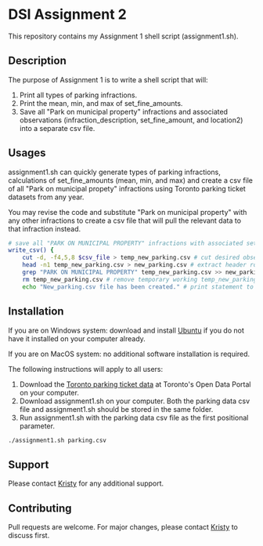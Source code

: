 # DSI Assignment 2
This repository contains my Assignment 1 shell script (assignment1.sh).

## Description
The purpose of Assignment 1 is to write a shell script that will:
1. Print all types of parking infractions.
2. Print the mean, min, and max of set_fine_amounts.
3. Save all "Park on municipal property" infractions and associated observations (infraction_description, set_fine_amount, and location2) into a separate csv file.

## Usages
assignment1.sh can quickly generate types of parking infractions, calculations of set_fine_amounts (mean, min, and max) and create a csv file of all "Park on municipal propety" infractions using Toronto parking ticket datasets from any year.

You may revise the code and substitute "Park on municipal property" with any other infractions to create a csv file that will pull the relevant data to that infraction instead.

```bash
# save all "PARK ON MUNICIPAL PROPERTY" infractions with associated set_fine_amount and location2 observations to new_parking.csv file
write_csv() {
	cut -d, -f4,5,8 $csv_file > temp_new_parking.csv # cut desired observation columns from parking.csv dataset to temporary working temp_new_parking.csv file
	head -n1 temp_new_parking.csv > new_parking.csv # extract header row and save 
	grep "PARK ON MUNICIPAL PROPERTY" temp_new_parking.csv >> new_parking.csv # identify all "PARK ON MUNICIPAL PROPERTY" infraction entries and move to new_parking.csv file
	rm temp_new_parking.csv # remove temporary working temp_new_parking.csv file
	echo "New_parking.csv file has been created." # print statement to inform user new csv file has been created
```

## Installation
If you are on Windows system: download and install [Ubuntu](https://ubuntu.com/download) if you do not have it installed on your computer already. 

If you are on MacOS system: no additional software installation is required.

The following instructions will apply to all users:
1. Download the [Toronto parking ticket data](https://open.toronto.ca/dataset/parking-tickets/) at Toronto's Open Data Portal on your computer.
2. Download assignment1.sh on your computer. Both the parking data csv file and assignment1.sh should be stored in the same folder.
3. Run assignment1.sh with the parking data csv file as the first positional parameter.
```bash
./assignment1.sh parking.csv
```

## Support
Please contact [Kristy](mailto:kristyyiu@hotmail.com) for any additional support.

## Contributing
Pull requests are welcome. For major changes, please contact [Kristy](mailto:kristyyiu@hotmail.com) to discuss first.

